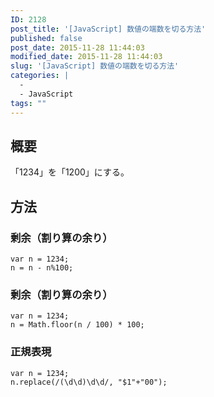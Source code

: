 ```yaml
---
ID: 2128
post_title: '[JavaScript] 数値の端数を切る方法'
published: false
post_date: 2015-11-28 11:44:03
modified_date: 2015-11-28 11:44:03
slug: '[JavaScript] 数値の端数を切る方法'
categories: |
  -
  - JavaScript
tags: ""
---
```

<!--more-->
<h2>概要</h2>
「1234」を「1200」にする。
<h2>方法</h2>
<h3>剰余（割り算の余り）</h3>
<pre class="language-"><code>var n = 1234;
n = n - n%100;</code></pre>

<h3>剰余（割り算の余り）</h3>
<pre class="language-"><code>var n = 1234;
n = Math.floor(n / 100) * 100;</code></pre>

<h3>正規表現</h3>
<pre class="language-"><code>var n = 1234;
n.replace(/(\d\d)\d\d/, "$1"+"00");</code></pre>